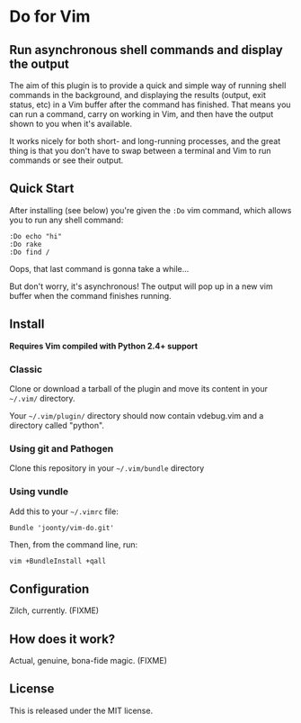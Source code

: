 # Do for Vim

## Run asynchronous shell commands and display the output

The aim of this plugin is to provide a quick and simple way of running shell commands in the background, and displaying the results (output, exit status, etc) in a Vim buffer after the command has finished. That means you can run a command, carry on working in Vim, and then have the output shown to you when it's available.

It works nicely for both short- and long-running processes, and the great thing is that you don't have to swap between a terminal and Vim to run commands or see their output.

## Quick Start

After installing (see below) you're given the `:Do` vim command, which allows you to run any shell command:

```vim
:Do echo "hi"
:Do rake
:Do find /
```

Oops, that last command is gonna take a while...

But don't worry, it's asynchronous! The output will pop up in a new vim buffer when the command finishes running.

## Install

**Requires Vim compiled with Python 2.4+ support**

### Classic

Clone or download a tarball of the plugin and move its content in your
`~/.vim/` directory.

Your `~/.vim/plugin/` directory should now contain vdebug.vim and a directory
called "python".

### Using git and Pathogen

Clone this repository in your `~/.vim/bundle` directory

### Using vundle

Add this to your `~/.vimrc` file:

```vim
Bundle 'joonty/vim-do.git'
```

Then, from the command line, run:

```bash
vim +BundleInstall +qall
```

## Configuration

Zilch, currently. (FIXME)

## How does it work?

Actual, genuine, bona-fide magic. (FIXME)

## License

This is released under the MIT license.
